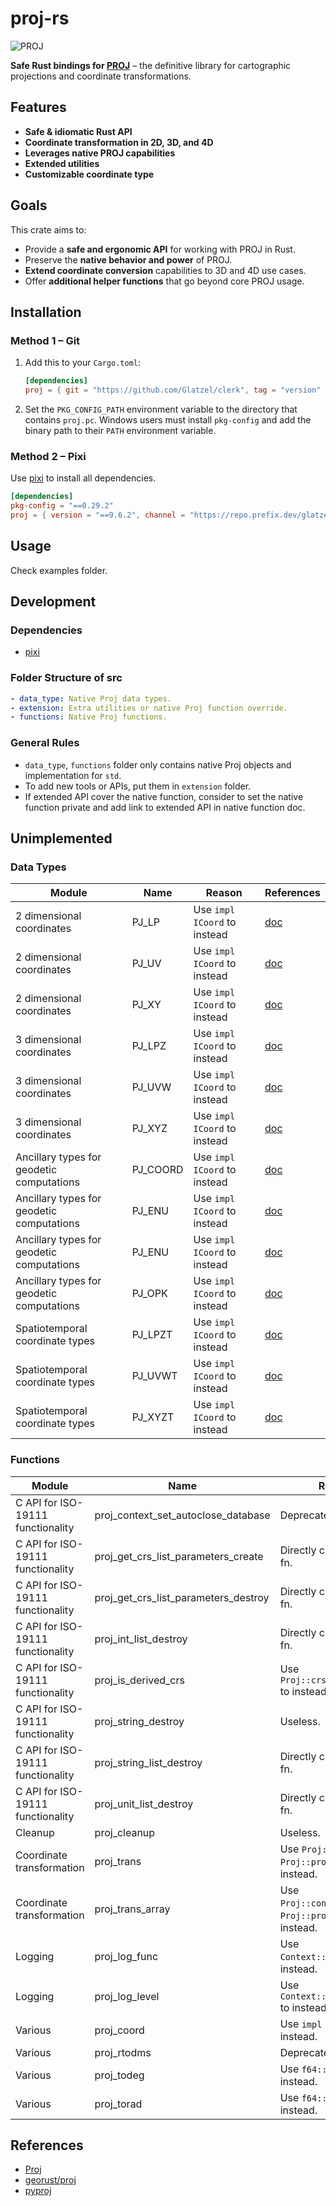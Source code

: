 # proj-rs

![PROJ](https://img.shields.io/badge/Proj-9.7.0-blue?logo=rust)

**Safe Rust bindings for [PROJ](https://proj.org/)** – the definitive library for cartographic projections and coordinate transformations.

## Features

* **Safe & idiomatic Rust API**
* **Coordinate transformation in 2D, 3D, and 4D**
* **Leverages native PROJ capabilities**
* **Extended utilities**
* **Customizable coordinate type**

## Goals

This crate aims to:

* Provide a **safe and ergonomic API** for working with PROJ in Rust.
* Preserve the **native behavior and power** of PROJ.
* **Extend coordinate conversion** capabilities to 3D and 4D use cases.
* Offer **additional helper functions** that go beyond core PROJ usage.

## Installation

### Method 1 – Git

1. Add this to your `Cargo.toml`:

   ```toml
   [dependencies]
   proj = { git = "https://github.com/Glatzel/clerk", tag = "version" }
   ```

2. Set the `PKG_CONFIG_PATH` environment variable to the directory that contains `proj.pc`.
    Windows users must install `pkg-config` and add the binary path to their `PATH` environment variable.

### Method 2 – Pixi

Use [pixi](https://github.com/prefix-dev/pixi/?tab=readme-ov-file#installation) to install all dependencies.

```toml
[dependencies]
pkg-config = "==0.29.2"
proj = { version = "==9.6.2", channel = "https://repo.prefix.dev/glatzel" }
```

## Usage

Check examples folder.

## Development

### Dependencies

* [pixi](https://github.com/prefix-dev/pixi/?tab=readme-ov-file#installation)

### Folder Structure of src

```yaml
- data_type: Native Proj data types.
- extension: Extra utilities or native Proj function override.
- functions: Native Proj functions.
```

### General Rules

* `data_type`, `functions` folder only contains native Proj objects and implementation for `std`.
* To add new tools or APIs, put them in `extension` folder.
* If extended API cover the native function, consider to set the native function private and add link to extended API in native function doc.

## Unimplemented

### Data Types

| Module                                    | Name     | Reason                       | References                                                                        |
| ----------------------------------------- | -------- | ---------------------------- | --------------------------------------------------------------------------------- |
| 2 dimensional coordinates                 | PJ_LP    | Use `impl ICoord` to instead | [doc](https://proj.org/en/stable/development/reference/datatypes.html#c.PJ_LP)    |
| 2 dimensional coordinates                 | PJ_UV    | Use `impl ICoord` to instead | [doc](https://proj.org/en/stable/development/reference/datatypes.html#c.PJ_UV)    |
| 2 dimensional coordinates                 | PJ_XY    | Use `impl ICoord` to instead | [doc](https://proj.org/en/stable/development/reference/datatypes.html#c.PJ_XY)    |
| 3 dimensional coordinates                 | PJ_LPZ   | Use `impl ICoord` to instead | [doc](https://proj.org/en/stable/development/reference/datatypes.html#c.PJ_LPZ)   |
| 3 dimensional coordinates                 | PJ_UVW   | Use `impl ICoord` to instead | [doc](https://proj.org/en/stable/development/reference/datatypes.html#c.PJ_UVW)   |
| 3 dimensional coordinates                 | PJ_XYZ   | Use `impl ICoord` to instead | [doc](https://proj.org/en/stable/development/reference/datatypes.html#c.PJ_XYZ)   |
| Ancillary types for geodetic computations | PJ_COORD | Use `impl ICoord` to instead | [doc](https://proj.org/en/stable/development/reference/datatypes.html#c.PJ_COORD) |
| Ancillary types for geodetic computations | PJ_ENU   | Use `impl ICoord` to instead | [doc](https://proj.org/en/stable/development/reference/datatypes.html#c.PJ_ENU)   |
| Ancillary types for geodetic computations | PJ_ENU   | Use `impl ICoord` to instead | [doc](https://proj.org/en/stable/development/reference/datatypes.html#c.PJ_ENU)   |
| Ancillary types for geodetic computations | PJ_OPK   | Use `impl ICoord` to instead | [doc](https://proj.org/en/stable/development/reference/datatypes.html#c.PJ_OPK)   |
| Spatiotemporal coordinate types           | PJ_LPZT  | Use `impl ICoord` to instead | [doc](https://proj.org/en/stable/development/reference/datatypes.html#c.PJ_LPZT)  |
| Spatiotemporal coordinate types           | PJ_UVWT  | Use `impl ICoord` to instead | [doc](https://proj.org/en/stable/development/reference/datatypes.html#c.PJ_UVWT)  |
| Spatiotemporal coordinate types           | PJ_XYZT  | Use `impl ICoord` to instead | [doc](https://proj.org/en/stable/development/reference/datatypes.html#c.PJ_XYZT)  |

### Functions

| Module                            | Name                                 | Reason                                                         | References                                                                                                  |
| --------------------------------- | ------------------------------------ | -------------------------------------------------------------- | ----------------------------------------------------------------------------------------------------------- |
| C API for ISO-19111 functionality | proj_context_set_autoclose_database  | Deprecated.                                                    | [doc](https://proj.org/en/stable/development/reference/functions.html#proj_context_set_autoclose_database)  |
| C API for ISO-19111 functionality | proj_get_crs_list_parameters_create  | Directly called in other fn.                                   | [doc](https://proj.org/en/stable/development/reference/functions.html#proj_get_crs_list_parameters_create)  |
| C API for ISO-19111 functionality | proj_get_crs_list_parameters_destroy | Directly called in other fn.                                   | [doc](https://proj.org/en/stable/development/reference/functions.html#proj_get_crs_list_parameters_destroy) |
| C API for ISO-19111 functionality | proj_int_list_destroy                | Directly called in other fn.                                   | [doc](https://proj.org/en/stable/development/reference/functions.html#proj_int_list_destroy)                |
| C API for ISO-19111 functionality | proj_is_derived_crs                  | Use `Proj::crs_is_derived` to instead.                         | [doc](https://proj.org/en/stable/development/reference/functions.html#proj_is_derived_crs)                  |
| C API for ISO-19111 functionality | proj_string_destroy                  | Useless.                                                       | [doc](https://proj.org/en/stable/development/reference/functions.html#proj_string_destroy)                  |
| C API for ISO-19111 functionality | proj_string_list_destroy             | Directly called in other fn.                                   | [doc](https://proj.org/en/stable/development/reference/functions.html#proj_string_list_destroy)             |
| C API for ISO-19111 functionality | proj_unit_list_destroy               | Directly called in other fn.                                   | [doc](https://proj.org/en/stable/development/reference/functions.html#proj_unit_list_destroy)               |
| Cleanup                           | proj_cleanup                         | Useless.                                                       | [doc](https://proj.org/en/stable/development/reference/functions.html#cleanup)                              |
| Coordinate transformation         | proj_trans                           | Use `Proj::convert` or `Proj::project` to instead.             | [doc](https://proj.org/en/stable/development/reference/functions.html#proj_trans)                           |
| Coordinate transformation         | proj_trans_array                     | Use `Proj::convert_array` or `Proj::project_array` to instead. | [doc](https://proj.org/en/stable/development/reference/functions.html#proj_trans_array)                     |
| Logging                           | proj_log_func                        | Use `Context::set_log_fn` to instead.                          | [doc](https://proj.org/en/stable/development/reference/functions.html#proj_log_func)                        |
| Logging                           | proj_log_level                       | Use `Context::set_log_level` to instead.                       | [doc](https://proj.org/en/stable/development/reference/functions.html#proj_log_level)                       |
| Various                           | proj_coord                           | Use `impl ICoord` to instead.                                  | [doc](https://proj.org/en/stable/development/reference/functions.html#proj_coord)                           |
| Various                           | proj_rtodms                          | Deprecated.                                                    | [doc](https://proj.org/en/stable/development/reference/functions.html#proj_rtodms)                          |
| Various                           | proj_todeg                           | Use `f64::to_degrees` to instead.                              | [doc](https://proj.org/en/stable/development/reference/functions.html#proj_todeg)                           |
| Various                           | proj_torad                           | Use `f64::to_radians` to instead.                              | [doc](https://proj.org/en/stable/development/reference/functions.html#proj_torad)                           |

## References

* [Proj](https://proj.org/en/stable/)
* [georust/proj](https://github.com/georust/proj)
* [pyproj](https://pyproj4.github.io/pyproj/stable/)
